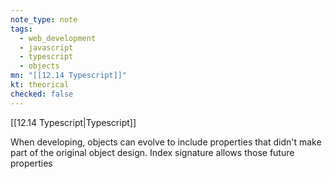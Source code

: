 ```yaml
---
note_type: note
tags:
  - web_development
  - javascript
  - typescript
  - objects
mn: "[[12.14 Typescript]]"
kt: theorical
checked: false
---
```

[[12.14 Typescript|Typescript]]

When developing, objects can evolve to include properties that didn't make part of the original object design. Index signature allows those future properties 